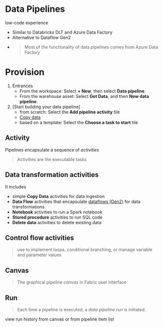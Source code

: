 # Data Pipelines
low-code experience
- Similar to Databricks DLT and Azure Data Factory
- Alternative to Dataflow Gen2
- > Most of the functionality of data pipelines comes from Azure Data Factory

# Provision
1. Entrances
    - From the workspace: Select **+ New**, then select **Data pipeline**.
    - From the warehouse asset: Select **Get Data**, and then **New data pipeline**.
2. [Start building your data pipeline]
    - from scratch: Select the **Add pipeline activity** tile
    - [Copy data](./activity/CopyData.md)
    - based on a template: Select the **Choose a task to start** tile


## Activity
Pipelines encapsulate a sequence of *activities*
> Activities are the executable tasks

## Data transformation activities
It includes 
- simple **Copy Data** activities for data ingestion
- **Data Flow** activities that encapsulate [dataflows (Gen2)](../../flow/README.md) for data transformations.
- **Notebook** activities to run a Spark notebook
- **Stored procedure** activities to run SQL code
- **Delete data** activities to delete existing data


## Control flow activities
> use to implement loops, conditional branching, or manage variable and parameter values


## Canvas
> The graphical pipeline *canvas* in Fabric user interface

## Run
> Each time a pipeline is executed, a *data pipeline run* is initiated.

view run history from canvas or from pipeline item list
 